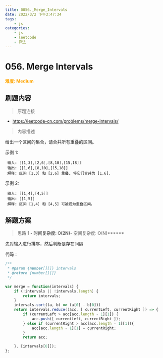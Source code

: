 ```yaml
---
title: 0056._Merge_Intervals
date: 2022/3/2 下午3:47:34
tags:
    - js
categories:
    - js
    - leetcode
    - 算法
---
```


# 056. Merge Intervals

**<font color=orange>难度: Medium</font>**

## 刷题内容

> 原题连接

* https://leetcode-cn.com/problems/merge-intervals/

> 内容描述

给出一个区间的集合，请合并所有重叠的区间。

示例 1:

     输入: [[1,3],[2,6],[8,10],[15,18]]
     输出: [[1,6],[8,10],[15,18]]
     解释: 区间 [1,3] 和 [2,6] 重叠, 将它们合并为 [1,6].
     
示例 2:

     输入: [[1,4],[4,5]]
     输出: [[1,5]]
     解释: 区间 [1,4] 和 [4,5] 可被视为重叠区间。
## 解题方案

> 思路 1
******- 时间复杂度: O(2N)******- 空间复杂度: O(N)******

先对输入进行排序，然后判断是存在间隔

代码：

```javascript
/**
 * @param {number[][]} intervals
 * @return {number[][]}
 */

var merge = function(intervals) {
    if (!intervals || !intervals.length) {
        return intervals;
    }
    intervals.sort((a, b) => (a[0] - b[0]))
    return intervals.reduce((acc, [ currentLeft, currentRight ]) => {
        if (currentLeft > acc[acc.length - 1][1]) {
            acc.push([ currentLeft, currentRight ]);
        } else if (currentRight > acc[acc.length - 1][1]){
            acc[acc.length - 1][1] = currentRight;
        }
        return acc;

    }, [intervals[0]]);
};

```
